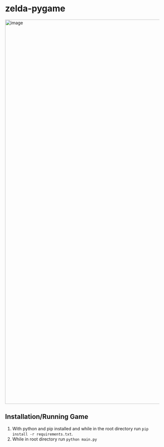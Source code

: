 # zelda-pygame

<img width="1252" alt="image" src="https://user-images.githubusercontent.com/24820716/223736792-213ba16a-3dd0-4403-a384-6c07fdae8264.png">

## Installation/Running Game

1. With python and pip installed and while in the root directory run `pip install -r requirements.txt`.
2. While in root directory run `python main.py`
